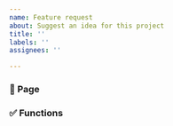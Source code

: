 ```yaml
---
name: Feature request
about: Suggest an idea for this project
title: ''
labels: ''
assignees: ''

---
```


### 📖 Page

### ✅ Functions

